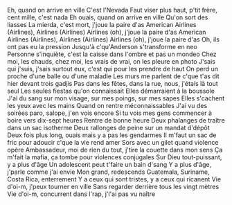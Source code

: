 Eh, quand on arrive en ville 
C'est l'Nevada 
Faut viser plus haut, p'tit frère, cent mille, c'est nada
Eh ouais, quand on arrive en ville 
Qu'on sort des liasses 
La mierda, c'est mort, j'joue la paire d'as
American Airlines (Airlines), Airlines (Airlines)
Airlines (oh), j'joue la paire d'as
American Airlines (Airlines), Airlines (Airlines)
Airlines (oh), j'joue la paire d'as
Oh, ils ont pas eu la pression
Jusqu'à c'qu'Anderson s'transforme en neo
Personne s'inquiète, c'est la caisse dans l'ombre et pas un mondeo
Chez moi, les chauds, chez moi, les vrais de vrai, on les pleure en photo
J'sais qui j'suis, j'sais surtout eux, c'est qui pour les prendre de haut
On perd un proche d'une balle ou d'une maladie
Les murs me parlent de c'que t'as dit hier devant trois gadjis
Pas dans les fêtes, dans la rue, nous, j'étais là tout seul
Les seules fiestas qu'on connaissait
Elles démarraient à la boussole
J'ai du sang sur mon visage, sur mes poings, sur mes sapes
Elles s'cachent les yeux avec les mains
Quand on rentre méconnaissables
J'ai vu des soirées paro, salope, j'en vois encore
Si tu vois mes gens commencer à boire vers dix-sept heures
Rentre de bonne heure
Deux phalanges de traître dans un sac isotherme
Deux rallonges de peine sur un mandat d'dépôt
Deux fois plus long, ouais mais y a pas les gendarmes
Il m'faut un sac de fric pour adoucir c'que la vie rend amer
Sors avec un gilet quand violence opère
Ambassadeur, moi de rien du tout, j'tire la couette dans mon sens
Ça m'fait la mafia, ça tombe pour violences conjugales
Sur Dieu tout-puissant, y a plus d'âge
Un adolescent peut t'faire un bain d'sang
Y a plus d'âge, j'parle comme j'ai envie
Mon grand, redescends
Guatemala, Suriname, Costa Rica, enterrement
Y a ceux qui sont tristes, y a ceux qui ricanent
Vie d'oi-m, j'peux tourner en ville
Sans regarder derrière tous les vingt mètres
Vie d'oi-m, concurrent dans l'rap, j'l'ai pas vu naître
